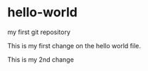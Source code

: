 # hello-world
my first git repository

This is my first change on the hello world file.

This is my 2nd change
